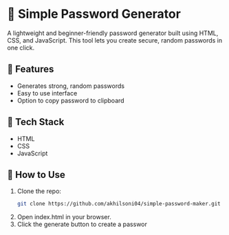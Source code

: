 # 🔐 Simple Password Generator

A lightweight and beginner-friendly password generator built using HTML, CSS, and JavaScript. This tool lets you create secure, random passwords in one click.

## 🚀 Features
- Generates strong, random passwords
- Easy to use interface
- Option to copy password to clipboard

## 🔧 Tech Stack
- HTML
- CSS
- JavaScript

## 📂 How to Use
1. Clone the repo:
   ```bash
   git clone https://github.com/akhilsoni04/simple-password-maker.git
2. Open index.html in your browser.
3. Click the generate button to create a passwor
